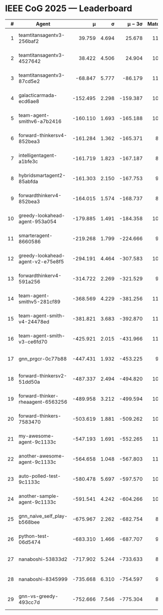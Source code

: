 # IEEE CoG 2025 — Leaderboard

| # | Agent | μ | σ | μ − 3σ | Matches | Updated |
|---:|---|---:|---:|---:|---:|---|
| 1 | teamtitansagentv3-256baf2 | 39.759 | 4.694 | 25.678 | 11120 | 2025-08-21 05:23 |
| 2 | teamtitansagentv3-4527642 | 38.422 | 4.506 | 24.904 | 10234 | 2025-08-21 05:23 |
| 3 | teamtitansagentv3-87cd5e2 | -68.847 | 5.777 | -86.179 | 11646 | 2025-08-21 05:23 |
| 4 | galacticarmada-ecd6ae8 | -152.495 | 2.298 | -159.387 | 10560 | 2025-08-21 05:23 |
| 5 | team-agent-smithv6-a7b2416 | -160.110 | 1.693 | -165.188 | 10340 | 2025-08-21 05:23 |
| 6 | forward-thinkersv4-852bea3 | -161.284 | 1.362 | -165.371 | 8761 | 2025-08-21 05:23 |
| 7 | intelligentagent-a1bfe3c | -161.719 | 1.823 | -167.187 | 8953 | 2025-08-21 05:23 |
| 8 | hybridsmartagent2-85abfda | -161.303 | 2.150 | -167.753 | 9517 | 2025-08-21 05:23 |
| 9 | forwardthinkerv4-852bea3 | -164.015 | 1.574 | -168.737 | 8592 | 2025-08-21 05:23 |
| 10 | greedy-lookahead-agent-953a054 | -179.885 | 1.491 | -184.358 | 10390 | 2025-08-21 05:23 |
| 11 | smarteragent-8660586 | -219.268 | 1.799 | -224.666 | 9417 | 2025-08-21 05:23 |
| 12 | greedy-lookahead-agent-v2-e75e8f5 | -294.191 | 4.464 | -307.583 | 10830 | 2025-08-21 05:23 |
| 13 | forwardthinkerv4-591a256 | -314.722 | 2.269 | -321.529 | 9246 | 2025-08-21 05:23 |
| 14 | team-agent-smithv5-281cf89 | -368.569 | 4.229 | -381.256 | 11220 | 2025-08-21 05:23 |
| 15 | team-agent-smith-v4-24478ed | -381.821 | 3.683 | -392.870 | 11442 | 2025-08-21 05:23 |
| 16 | team-agent-smith-v3-ce6fd70 | -425.921 | 2.015 | -431.966 | 11962 | 2025-08-21 05:23 |
| 17 | gnn_prgcr-0c77b88 | -447.431 | 1.932 | -453.225 | 9790 | 2025-08-21 05:23 |
| 18 | forward-thinkersv2-51dd50a | -487.337 | 2.494 | -494.820 | 10942 | 2025-08-21 05:23 |
| 19 | forward-thinker-rheaagent-6563256 | -489.958 | 3.212 | -499.594 | 10362 | 2025-08-21 05:23 |
| 20 | forward-thinkers-7583470 | -503.619 | 1.881 | -509.262 | 10220 | 2025-08-21 05:23 |
| 21 | my-awesome-agent-9c1133c | -547.193 | 1.691 | -552.265 | 11020 | 2025-08-21 05:23 |
| 22 | another-awesome-agent-9c1133c | -564.658 | 1.048 | -567.803 | 11440 | 2025-08-21 05:23 |
| 23 | auto-polled-test-9c1133c | -580.478 | 5.697 | -597.570 | 10220 | 2025-08-21 05:23 |
| 24 | another-sample-agent-9c1133c | -591.541 | 4.242 | -604.266 | 10720 | 2025-08-21 05:23 |
| 25 | gnn_naive_self_play-b568bee | -675.967 | 2.262 | -682.754 | 8880 | 2025-08-21 05:23 |
| 26 | python-test-06d5474 | -683.310 | 1.466 | -687.707 | 9030 | 2025-08-21 05:23 |
| 27 | nanaboshi-53833d2 | -717.902 | 5.244 | -733.633 | 8390 | 2025-08-21 05:23 |
| 28 | nanaboshi-8345999 | -735.668 | 6.310 | -754.597 | 9070 | 2025-08-21 05:23 |
| 29 | gnn-vs-greedy-493cc7d | -752.666 | 7.546 | -775.304 | 8740 | 2025-08-21 05:23 |
